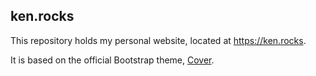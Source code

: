 ken.rocks
---------------------------------------------------

This repository holds my personal website, located at https://ken.rocks. 

It is based on the official Bootstrap theme, [Cover](http://bootstraptheme.com/page-types/cover/). 
